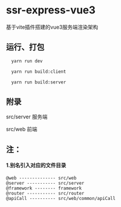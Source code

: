 
# ssr-express-vue3
基于vite插件搭建的vue3服务端渲染架构


## 运行、打包

```bash
  yarn run dev
```
```bash
  yarn run build:client
```
```bash
  yarn run build:server
```


## 附录

src/server 服务端

src/web    前端

## 注：
 #### 1.别名引入对应的文件目录

 ```
 @web -------------- src/web
 @server ----------- src/server
 @framework -------- framework
 @router ----------- src/router
 @apiCall ---------- src/web/common/apiCall
 ```
